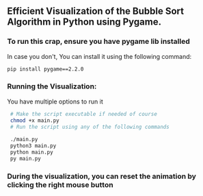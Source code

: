 ## Efficient Visualization of the Bubble Sort Algorithm in Python using Pygame.

### To run this crap, ensure you have pygame lib installed 
In case you don't, You can install it using the following command:
```bash
pip install pygame==2.2.0
```
### Running the Visualization:
You have multiple options to run it
```bash
 # Make the script executable if needed of course
 chmod +x main.py
 # Run the script using any of the following commands
 
 ./main.py
 python3 main.py
 python main.py
 py main.py
```

### During the visualization, you can reset the animation by clicking the right mouse button
